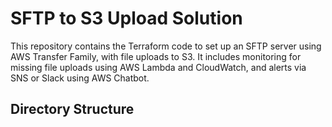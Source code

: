 #     SFTP to S3 Upload Solution

This repository contains the Terraform code to set up an SFTP server using AWS Transfer Family, with file uploads to S3. It includes monitoring for missing file uploads using AWS Lambda and CloudWatch, and alerts via SNS or Slack using AWS Chatbot.

## Directory Structure

